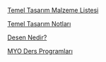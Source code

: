 [Temel Tasarım Malzeme Listesi](docs/temel_tasarim_malzeme_liste.pdf)

[Temel Tasarım Notları](https://drive.google.com/drive/folders/1NMRJ80z9VtA0uERTgJDy8xhZTq26kvNU?usp=sharing)

[Desen Nedir?](docs/desen_nedir.pdf)

[MYO Ders Programları](docs/ders_programları.pdf)